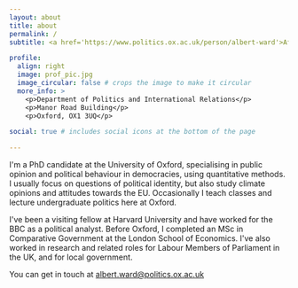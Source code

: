 ```yaml
---
layout: about
title: about
permalink: /
subtitle: <a href='https://www.politics.ox.ac.uk/person/albert-ward'>Affiliations</a>. PhD candidate at University of Oxford

profile:
  align: right
  image: prof_pic.jpg
  image_circular: false # crops the image to make it circular
  more_info: >
    <p>Department of Politics and International Relations</p>
    <p>Manor Road Building</p>
    <p>Oxford, OX1 3UQ</p>

social: true # includes social icons at the bottom of the page

---
```


I'm a PhD candidate at the University of Oxford, specialising in public opinion and political behaviour in democracies, using quantitative methods. I usually focus on questions of political identity, but also study climate opinions and attitudes towards the EU. Occasionally I teach classes and lecture undergraduate politics here at Oxford.

I've been a visiting fellow at Harvard University and have worked for the BBC as a political analyst. Before Oxford, I completed an MSc in Comparative Government at the London School of Economics. I've also worked in research and related roles for Labour Members of Parliament in the UK, and for local government.

You can get in touch at <a href="albert.ward@politics.ox.ac.uk">albert.ward@politics.ox.ac.uk</a>